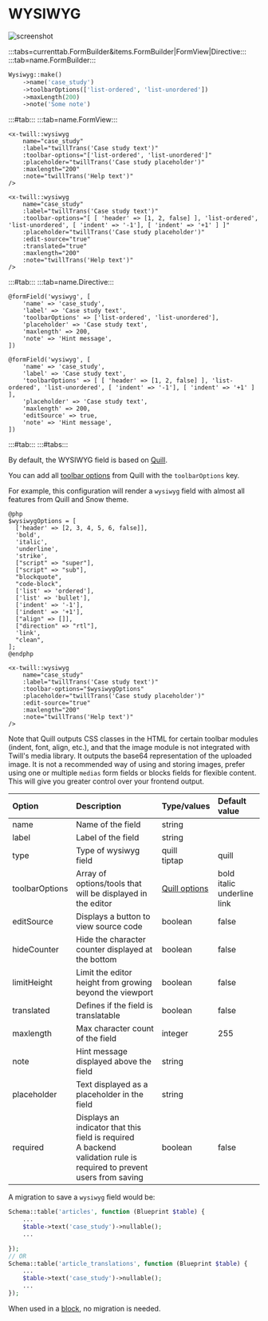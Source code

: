 # WYSIWYG

![screenshot](/assets/wysiwyg.png)

:::tabs=currenttab.FormBuilder&items.FormBuilder|FormView|Directive:::
:::tab=name.FormBuilder:::

```php
Wysiwyg::make()
    ->name('case_study')
    ->toolbarOptions(['list-ordered', 'list-unordered'])
    ->maxLength(200)
    ->note('Some note')
```

:::#tab:::
:::tab=name.FormView:::

```blade
<x-twill::wysiwyg 
    name="case_study" 
    :label="twillTrans('Case study text')"
    :toolbar-options="['list-ordered', 'list-unordered']" 
    :placeholder="twillTrans('Case study placeholder')"
    :maxlength="200" 
    :note="twillTrans('Help text')"
/>

<x-twill::wysiwyg 
    name="case_study" 
    :label="twillTrans('Case study text')"
    :toolbar-options="[ [ 'header' => [1, 2, false] ], 'list-ordered', 'list-unordered', [ 'indent' => '-1'], [ 'indent' => '+1' ] ]" 
    :placeholder="twillTrans('Case study placeholder')"
    :edit-source="true"
    :translated="true"
    :maxlength="200" 
    :note="twillTrans('Help text')"
/>
```

:::#tab:::
:::tab=name.Directive:::

```blade
@formField('wysiwyg', [
    'name' => 'case_study',
    'label' => 'Case study text',
    'toolbarOptions' => ['list-ordered', 'list-unordered'],
    'placeholder' => 'Case study text',
    'maxlength' => 200,
    'note' => 'Hint message',
])

@formField('wysiwyg', [
    'name' => 'case_study',
    'label' => 'Case study text',
    'toolbarOptions' => [ [ 'header' => [1, 2, false] ], 'list-ordered', 'list-unordered', [ 'indent' => '-1'], [ 'indent' => '+1' ] ],
    'placeholder' => 'Case study text',
    'maxlength' => 200,
    'editSource' => true,
    'note' => 'Hint message',
])
```

:::#tab:::
:::#tabs:::

By default, the WYSIWYG field is based on [Quill](https://quilljs.com/).

You can add all [toolbar options](https://quilljs.com/docs/modules/toolbar/) from Quill with the `toolbarOptions` key.

For example, this configuration will render a `wysiwyg` field with almost all features from Quill and Snow theme.

```blade
@php
$wysiwygOptions = [
  ['header' => [2, 3, 4, 5, 6, false]],
  'bold',
  'italic',
  'underline',
  'strike',
  ["script" => "super"],
  ["script" => "sub"],
  "blockquote",
  "code-block",
  ['list' => 'ordered'],
  ['list' => 'bullet'],
  ['indent' => '-1'],
  ['indent' => '+1'],
  ["align" => []],
  ["direction" => "rtl"],
  'link',
  "clean",
];
@endphp

<x-twill::wysiwyg 
    name="case_study" 
    :label="twillTrans('Case study text')"
    :toolbar-options="$wysiwygOptions"
    :placeholder="twillTrans('Case study placeholder')"
    :edit-source="true"
    :maxlength="200" 
    :note="twillTrans('Help text')"
/>
```

Note that Quill outputs CSS classes in the HTML for certain toolbar modules (indent, font, align, etc.), and that the
image module is not integrated with Twill's media library. It outputs the base64 representation of the uploaded image.
It is not a recommended way of using and storing images, prefer using one or multiple `medias` form fields or blocks
fields for flexible content. This will give you greater control over your frontend output.

| Option         | Description                                                                                                              | Type/values                                                | Default value                           |
|:---------------|:-------------------------------------------------------------------------------------------------------------------------|:-----------------------------------------------------------|:----------------------------------------|
| name           | Name of the field                                                                                                        | string                                                     |                                         |
| label          | Label of the field                                                                                                       | string                                                     |                                         |
| type           | Type of wysiwyg field                                                                                                    | quill<br/>tiptap                                           | quill                                   |
| toolbarOptions | Array of options/tools that will be displayed in the editor                                                              | [Quill options](https://quilljs.com/docs/modules/toolbar/) | bold<br/>italic<br />underline<br/>link |
| editSource     | Displays a button to view source code                                                                                    | boolean                                            | false                                   |
| hideCounter    | Hide the character counter displayed at the bottom                                                                       | boolean                                            | false                                   |
| limitHeight    | Limit the editor height from growing beyond the viewport                                                                 | boolean                                            | false                                   |
| translated     | Defines if the field is translatable                                                                                     | boolean                                             | false                                   |
| maxlength      | Max character count of the field                                                                                         | integer                                                    | 255                                     |
| note           | Hint message displayed above the field                                                                                   | string                                                     |                                         |
| placeholder    | Text displayed as a placeholder in the field                                                                             | string                                                     |                                         |
| required       | Displays an indicator that this field is required<br/>A backend validation rule is required to prevent users from saving | boolean                                             | false                                   |

A migration to save a `wysiwyg` field would be:

```php
Schema::table('articles', function (Blueprint $table) {
    ...
    $table->text('case_study')->nullable();
    ...

});
// OR
Schema::table('article_translations', function (Blueprint $table) {
    ...
    $table->text('case_study')->nullable();
    ...
});
```

When used in a [block](/block-editor/creating-a-block-editor.html), no migration is needed.
